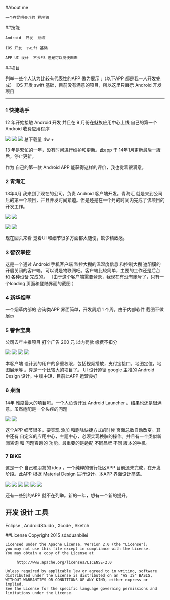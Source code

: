 #About me
	
	一个在昆明奋斗的 程序猿
	
##技能
  
  	Android  开发  熟练
  	
  	IOS 开发  swift 基础
  	
  	APP UI 设计  不会PS 但是可以随便画画
  	
##项目

列举一些个人认为比较有代表性的APP 做为展示 ;（以下APP 都是我一人开发完成）
IOS 开发 swift 基础，目前没有满意的项目，所以这里只展示 Android 开发项目

------------------
###  1 快捷助手

12 年开始接触 Android 开发 并且在 9 月份在魅族应用中心上线 自己的第一个 Android 收费应用程序
	
![](Images/float_1.jpg)   ![](Images/float_2.jpg) ![](Images/float_3.png)
总下载量 4w +  
	
13 年是繁忙的一年，没有时间进行维护和更新。此app 于 14年1月更新最后一版后，停止更新。
	
作为 自己的第一款 Android APP 能获得这样的评价，我也觉着很满意。
	
	
### 2 青海汇

13年4月 我来到了现在的公司。负责 Android 客户端开发。青海汇 就是来到公司后的第一个项目，并且开发时间紧迫。但是还是在一个月的时间内完成了该项目的开发工作。
	
![](Images/Screenshot_2015-03-06-10-05-42.png) ![](Images/Screenshot_2015-03-06-10-05-49.png)
	
![](Images/Screenshot_2015-03-06-10-06-07.png) ![](Images/Screenshot_2015-03-06-10-17-04.png)

现在回头来看 觉着UI 和细节很多方面都太随便，缺少精致感。

### 3 智农掌控

这是一个通过 Android 手机客户端 监控大棚的温湿度信息 和控制大棚 遮阳膜的 开启关闭的客户端。可以说是物联网吧。客户端比较简单，主要的工作还是后台 和 各种设备 完成的。 （由于这个客户端需要登录，我现在有没有账号了，只有一个loading 页面和登陆界面的截图 ）

### 4 新华烟草
	
一个烟草内部的 咨询类APP 界面简单，开发周期 1 个周。由于内部软件 截图不做展示
	

### 5 警世宝典
	
公司去年主推项目 打个广告  200 元 以内罚款 缴费不扣分 
	
![](Images/Screenshot_2015-03-06-10-07-46.png) ![](Images/Screenshot_2015-03-06-10-10-23.png)
![](Images/Screenshot_2015-03-06-10-12-58.png) ![](Images/Screenshot_2015-03-06-10-15-44.png)

本客户端 设计到的用户的多重权限，包括视频播放，支付宝接口，地图定位，地图展示等 。算是一个比较大的项目了。
UI 设计遵循   google 主推的 Android Design 设计。中规中矩，目前此APP 运营良好
	
### 6 桌面

14年 难度最大的项目吧。一个人负责开发 Android Launcher 。结果也还是很满意。虽然适配是一个头疼的问题
	
![](Images/Screenshot_2015-03-06-11-10-42.png) 
![](Images/Screenshot_2015-03-06-11-11-25.png)

这个APP 细节很多，要实现 添加 和删除快捷方式的时候 页面总数自动改变。其中还有 自定义的应用中心，主题中心，必须实现换肤的操作。并且有一个类似新闻咨询 和 问题咨询的 功能。最重要的是适配 不同品牌 不同 版本的手机。
	
### 7 BIKE 
	
这是一个 自己和朋友的 idea ，一个纯粹的骑行社区APP 目前还未完成，在开发阶段。此APP 根据 Material Design 进行设计。本APP 界面设计简洁。
	
![](Images/Screenshot_2015-03-06-11-31-07.png) ![](Images/Screenshot_2015-03-06-11-26-11.png)
![](Images/Screenshot_2015-03-06-11-26-27.png) ![](Images/Screenshot_2015-03-06-11-26-31.png)
![](Images/Screenshot_2015-03-06-11-27-33.png) ![](Images/Screenshot_2015-03-06-11-27-42.png)  	

还有一些别的APP 就不在列举。新的一年，想有一个新的提升。

## 开发 设计 工具
Eclipse , AndroidStuido , Xcode , Sketch 

##License
	Copyright 2015 sdaduanbilei

	Licensed under the Apache License, Version 2.0 (the "License");
	you may not use this file except in compliance with the License.
	You may obtain a copy of the License at

		 http://www.apache.org/licenses/LICENSE-2.0

	Unless required by applicable law or agreed to in writing, software
	distributed under the License is distributed on an "AS IS" BASIS,
	WITHOUT WARRANTIES OR CONDITIONS OF ANY KIND, either express or implied.
	See the License for the specific language governing permissions and
	limitations under the License.	
